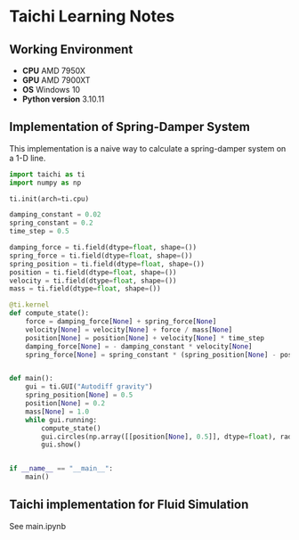 # Taichi Learning Notes

## Working Environment
- **CPU** AMD 7950X
- **GPU** AMD 7900XT
- **OS** Windows 10
- **Python version** 3.10.11

## Implementation of Spring-Damper System
This implementation is a naive way to calculate a spring-damper system on a 1-D line. 
```python
import taichi as ti
import numpy as np

ti.init(arch=ti.cpu)

damping_constant = 0.02
spring_constant = 0.2
time_step = 0.5

damping_force = ti.field(dtype=float, shape=())
spring_force = ti.field(dtype=float, shape=())
spring_position = ti.field(dtype=float, shape=())
position = ti.field(dtype=float, shape=())
velocity = ti.field(dtype=float, shape=())
mass = ti.field(dtype=float, shape=())

@ti.kernel
def compute_state():
    force = damping_force[None] + spring_force[None]
    velocity[None] = velocity[None] + force / mass[None]
    position[None] = position[None] + velocity[None] * time_step
    damping_force[None] = - damping_constant * velocity[None]
    spring_force[None] = spring_constant * (spring_position[None] - position[None])


def main():
    gui = ti.GUI("Autodiff gravity")
    spring_position[None] = 0.5
    position[None] = 0.2
    mass[None] = 1.0
    while gui.running:
        compute_state()
        gui.circles(np.array([[position[None], 0.5]], dtype=float), radius=3)
        gui.show()


if __name__ == "__main__":
    main()
```

## Taichi implementation for Fluid Simulation
See main.ipynb